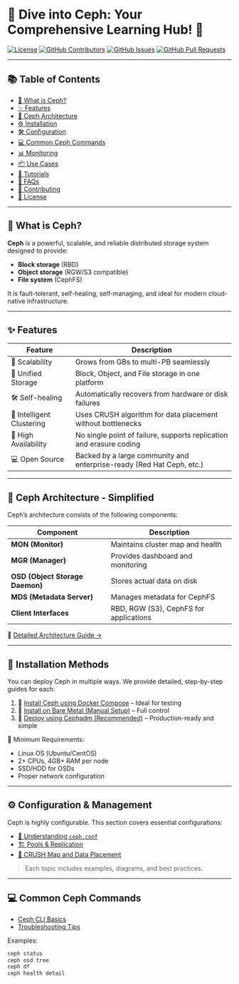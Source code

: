 # 🚀 Dive into Ceph: Your Comprehensive Learning Hub! 🚀

[![License](https://img.shields.io/badge/License-Apache%202.0-blue.svg)](https://opensource.org/licenses/Apache-2.0)
[![GitHub Contributors](https://img.shields.io/github/contributors/SumonPaul18/ceph-storage)](https://github.com/SumonPaul18/ceph-storage/graphs/contributors)
[![GitHub Issues](https://img.shields.io/github/issues/SumonPaul18/ceph-storage)](https://github.com/SumonPaul18/ceph-storage/issues)
[![GitHub Pull Requests](https://img.shields.io/github/pulls/SumonPaul18/ceph-storage)](https://github.com/SumonPaul18/ceph-storage/pulls)

---

## 📚 Table of Contents

- [📖 What is Ceph?](#-what-is-ceph)
- [✨ Features](#-features)
- [🧱 Ceph Architecture](#-ceph-architecture)
- [⚙️ Installation](#-installation)
- [🛠️ Configuration](#-configuration)
- [💻 Common Ceph Commands](#-common-ceph-commands)
- [📊 Monitoring](#-monitoring)
- [📦 Use Cases](#-use-cases)
- [📘 Tutorials](#-tutorials)
- [📌 FAQs](#-faqs)
- [🤝 Contributing](#-contributing)
- [📄 License](#-license)

---

## 📖 What is Ceph?

**Ceph** is a powerful, scalable, and reliable distributed storage system designed to provide:
- **Block storage** (RBD)
- **Object storage** (RGW/S3 compatible)
- **File system** (CephFS)

It is fault-tolerant, self-healing, self-managing, and ideal for modern cloud-native infrastructure.

---

## ✨ Features

| Feature                  | Description                                                                 |
|--------------------------|-----------------------------------------------------------------------------|
| 🔄 Scalability            | Grows from GBs to multi-PB seamlessly                                      |
| 🔧 Unified Storage        | Block, Object, and File storage in one platform                            |
| 🛠 Self-healing            | Automatically recovers from hardware or disk failures                      |
| 🧠 Intelligent Clustering | Uses CRUSH algorithm for data placement without bottlenecks                |
| 🔐 High Availability      | No single point of failure, supports replication and erasure coding        |
| 💻 Open Source            | Backed by a large community and enterprise-ready (Red Hat Ceph, etc.)      |

---

## 🧱 Ceph Architecture - Simplified

Ceph’s architecture consists of the following components:

| Component | Description |
|----------|-------------|
| **MON (Monitor)** | Maintains cluster map and health |
| **MGR (Manager)** | Provides dashboard and monitoring |
| **OSD (Object Storage Daemon)** | Stores actual data on disk |
| **MDS (Metadata Server)** | Manages metadata for CephFS |
| **Client Interfaces** | RBD, RGW (S3), CephFS for applications |

📖 [Detailed Architecture Guide →](./architecture/overview.md)

---

## 🚀 Installation Methods

You can deploy Ceph in multiple ways. We provide detailed, step-by-step guides for each:

1. 🐳 [Install Ceph using Docker Compose](./installation/docker-compose.md) – Ideal for testing
2. 🧰 [Install on Bare Metal (Manual Setup)](./installation/bare-metal.md) – Full control
3. 🔧 [Deploy using Cephadm (Recommended)](./installation/cephadm.md) – Production-ready and simple

📌 Minimum Requirements:
- Linux OS (Ubuntu/CentOS)
- 2+ CPUs, 4GB+ RAM per node
- SSD/HDD for OSDs
- Proper network configuration

---

## ⚙️ Configuration & Management

Ceph is highly configurable. This section covers essential configurations:

- [📄 Understanding `ceph.conf`](./configuration/ceph.conf.md)
- [🏗 Pools & Replication](./configuration/pools.md)
- [🧠 CRUSH Map and Data Placement](./configuration/crush-map.md)

> Each topic includes examples, diagrams, and best practices.

---

## 💻 Common Ceph Commands

- [Ceph CLI Basics](./commands/ceph-cli.md)
- [Troubleshooting Tips](./commands/troubleshooting.md)

Examples:
```bash
ceph status
ceph osd tree
ceph df
ceph health detail

